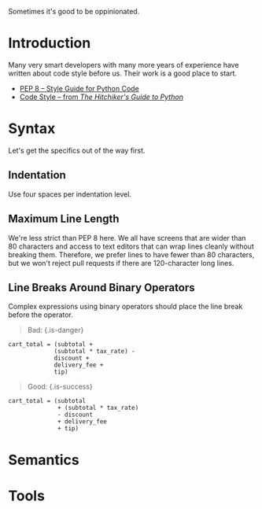 <!-- TITLE: Python Style -->

Sometimes it's good to be oppinionated.
# Introduction
Many very smart developers with many more years of experience have written about code style before us.
Their work is a good place to start.

- [PEP 8 – Style Guide for Python Code][pep8]
- [Code Style – from *The Hitchiker's Guide to Python*][hhgp]

# Syntax
Let's get the specifics out of the way first.

## Indentation
Use four spaces per indentation level.

## Maximum Line Length
We're less strict than PEP 8 here.
We all have screens that are wider than 80 characters and access to text editors that can wrap lines cleanly without breaking them.
Therefore, we prefer lines to have fewer than 80 characters, but we won't reject pull requests if there are 120-character long lines.

## Line Breaks Around Binary Operators
Complex expressions using binary operators should place the line break before the operator.

> Bad:
{.is-danger}

```
cart_total = (subtotal +
             (subtotal * tax_rate) -
             discount +
             delivery_fee +
             tip)
```

> Good:
{.is-success}

```
cart_total = (subtotal
              + (subtotal * tax_rate)
              - discount
              + delivery_fee
              + tip)
```

[pep8]: https://www.python.org/dev/peps/pep-0008/
[hhgp]: http://docs.python-guide.org/en/latest/writing/style/

# Semantics

# Tools
